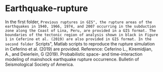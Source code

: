 # Earthquake-rupture
In the first folder, ``Previous ruptures in GIS", the rupture areas of the earthquakes in 1940, 1966, 1974, and 2007 occurring in the subduction zone along the Coast of Lina, Peru, are provided in a GIS format. The boundaries of the tectonic region of analysis shown in black in Figure 1 in Ceferino et al. (2019) are also provided in GIS format. In the second folder ``Scripts", Matlab scripts to reproduce the rupture simulation in Ceferino et al. (2019) are provided.
Reference: Ceferino L., Kiremidjian, A., and Deierlein, G (2019). Probabilistic space- and time-interaction modeling of mainshock earthquake rupture occurrence. Bulletin of Seismological Society of America.
